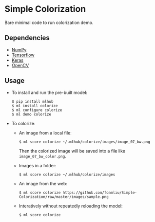 # Simple Colorization

Bare minimal code to run colorization demo.

## Dependencies

- [NumPy](http://docs.scipy.org/doc/numpy-1.10.1/user/install.html)
- [Tensorflow](https://www.tensorflow.org/versions/r0.8/get_started/os_setup.html)
- [Keras](https://keras.io/#installation)
- [OpenCV](https://opencv-python-tutroals.readthedocs.io/en/latest/)

## Usage

* To install and run the pre-built model:

  ```console
  $ pip install mlhub
  $ ml install colorize
  $ ml configure colorize
  $ ml demo colorize
  ```

* To colorize:

  - An image from a local file:

    ```console
    $ ml score colorize ~/.mlhub/colorize/images/image_07_bw.png
    ```

    Then the colorized image will be saved into a file like
    `image_07_bw_color.png`.

  - Images in a folder:

    ```console
    $ ml score colorize ~/.mlhub/colorize/images
    ```

  - An image from the web:

    ```console
    $ ml score colorize https://github.com/foamliu/Simple-Colorization/raw/master/images/sample.png
    ```

  - Interatively without repeatedly reloading the model:

    ```console
    $ ml score colorize
    ```
